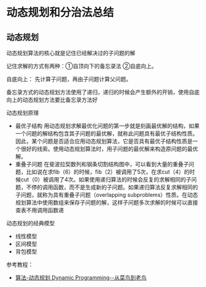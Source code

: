 # 动态规划和分治法总结

## 动态规划

动态规划算法的核心就是记住已经解决过的子问题的解

记住求解的方式有两种：①自顶向下的备忘录法 ②自底向上。

自底向上：
先计算子问题，再由子问题计算父问题。

备忘录方式的动态规划方法使用了递归，递归的时候会产生额外的开销，使用自底向上的动态规划方法要比备忘录方法好

动态规划原理

- 最优子结构
    用动态规划求解最优化问题的第一步就是刻画最优解的结构，如果一个问题的解结构包含其子问题的最优解，就称此问题具有最优子结构性质。因此，某个问题是否适合应用动态规划算法，它是否具有最优子结构性质是一个很好的线索。使用动态规划算法时，用子问题的最优解来构造原问题的最优解。
- 重叠子问题
    在斐波拉契数列和钢条切割结构图中，可以看到大量的重叠子问题，比如说在求fib（6）的时候，fib（2）被调用了5次，在求cut（4）的时候cut（0）被调用了4次。如果使用递归算法的时候会反复的求解相同的子问题，不停的调用函数，而不是生成新的子问题。如果递归算法反复求解相同的子问题，就称为具有重叠子问题（overlapping subproblems）性质。在动态规划算法中使用数组来保存子问题的解，这样子问题多次求解的时候可以直接查表不用调用函数递

动态规划的经典模型

- 线性模型
- 区间模型
- 背包模型

参考教程：

- [算法-动态规划 Dynamic Programming--从菜鸟到老鸟](https://blog.csdn.net/u013309870/article/details/75193592)
